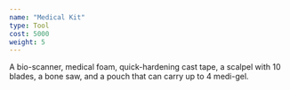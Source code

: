 ```yaml
---
name: "Medical Kit"
type: Tool
cost: 5000
weight: 5
---
```


A bio-scanner, medical foam, quick-hardening cast tape, a scalpel with 10 blades, a bone saw,
and a pouch that can carry up to 4 medi-gel.
